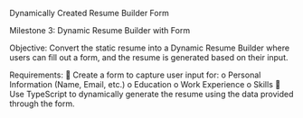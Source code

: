 Dynamically Created Resume Builder Form

Milestone 3: Dynamic Resume Builder with Form 

Objective: 
Convert the static resume into a Dynamic Resume Builder where users can fill out a form, and the 
resume is generated based on their input. 

Requirements: 
 Create a form to capture user input for: 
o Personal Information (Name, Email, etc.) 
o Education 
o Work Experience 
o Skills 
 Use TypeScript to dynamically generate the resume using the data provided through the 
form.
